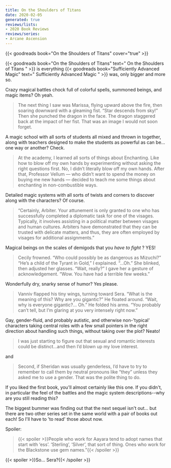 ```yaml
---
title: On the Shoulders of Titans
date: 2020-02-05
generated: true
reviews/lists:
- 2020 Book Reviews
reviews/series:
- Arcane Ascension
---
```

{{< goodreads book="On the Shoulders of Titans" cover="true" >}}

{{< goodreads book="On the Shoulders of Titans" text=" On the Shoulders of Titans " >}} is everything {{< goodreads book="Sufficiently Advanced Magic" text=" Sufficiently Advanced Magic " >}} was, only bigger and more so.  

Crazy magical battles chock full of colorful spells, summoned beings, and magic items? Oh yeah.  

<!--more-->

> The next thing I saw was Marissa, flying upward above the fire, then soaring downward with a gleaming fist. “Star descends from sky!” Then she punched the dragon in the face. The dragon staggered back at the impact of her fist. That was an image I would not soon forget.

A magic school with all sorts of students all mixed and thrown in together, along with teachers designed to make the students as powerful as can be... one way or another? Check.  

> At the academy, I learned all sorts of things about Enchanting. Like how to blow off my own hands by experimenting without asking the right questions first. No, I didn’t literally blow off my own hands. After that, Professor Vellum — who didn’t want to spend the money on buying me new hands — decided to teach me some things about enchanting in non-combustible ways.

Detailed magic systems with all sorts of twists and corners to discover along with the characters? Of course.  

> “Certainly, Arbiter. Your attunement is only granted to one who has successfully completed a diplomatic task for one of the visages. Typically, it involves assisting in a political matter between visages and human cultures. Arbiters have demonstrated that they can be trusted with delicate matters, and thus, they are often employed by visages for additional assignments.”

Magical beings on the scales of demigods that you _have to fight_ ? YES!  

> Cecily frowned. “Who could possibly be as dangerous as Mizuchi?” “He’s a child of the Tyrant in Gold,” I explained. “...Oh.” She blinked, then adjusted her glasses. “Wait, really?” I gave her a gesture of acknowledgement. “Wow. You have had a terrible few weeks.”

Wonderfully dry, snarky sense of humor? Yes please.  

> Vanniv flapped his tiny wings, turning toward Sera. “What is the meaning of this? Why are you gigantic?” He floated around. “Wait, why is everyone gigantic?... Oh.” He folded his arms. “You probably can’t tell, but I’m glaring at you very intensely right now.”

Gay, gender-fluid, and probably autistic, and otherwise non-'typical' characters taking central roles with a few small pointers in the right direction about handling such things, without taking over the plot? Neato!  

> I was just starting to figure out that sexual and romantic interests could be distinct...and then I’d blown up my love interest.

and  

> Second, if Sheridan was usually genderless, I’d have to try to remember to call them by neutral pronouns like “they” unless they asked me to use a gender. That was the polite thing to do.

If you liked the first book, you'll almost certainly like this one. If you didn't, in particular the feel of the battles and the magic system descriptions--why are you still reading this?  

The biggest bummer was finding out that the next sequel isn't out... but there are two other series set in the same world with a pair of books out each! So I'll have to 'to read' those about now.  

Spoiler:  

> {{< spoiler >}}People who work for Aayara tend to adopt names that start with ‘ess’. ‘Sterling’, ‘Silver’, that sort of thing. Ones who work for the Blackstone use gem names.”{{< /spoiler >}}

{{< spoiler >}}So... Sera?{{< /spoiler >}}


